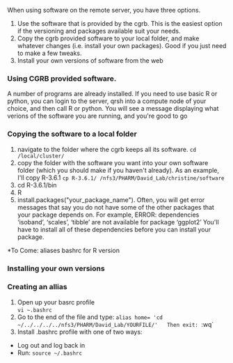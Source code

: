 When using software on the remote server, you have three options. 
1. Use the software that is provided by the cgrb. This is the easiest option if the versioning and packages available suit your needs.
2. Copy the cgrb provided software to your local folder, and make whatever changes (i.e. install your own packages). Good if you just need to make a few tweaks.
3. Install your own versions of software from the web

### Using CGRB provided software.
A number of programs are already installed. If you need to use basic R or python, you can login to the server, qrsh into a compute node of your choice, and then call R or python.
You will see a message displaying what verions of the software you are running, and you're good to go


### Copying the software to a local folder
1. navigate to the folder where the cgrb keeps all its software. `cd /local/cluster/`
2. copy the folder with the software you want into your own software folder (which you should make if you haven't already). As an example,
I'll copy R-3.6.1
`cp R-3.6.1/ /nfs3/PHARM/David_Lab/christine/software`
3. cd R-3.6.1/bin
4. R
5. install.packages("your_package_name"). Often, you will get error messages that say you do not have some of the other packages that your package depends on. For example, ERROR: dependencies ‘isoband’, ‘scales’, ‘tibble’ are not available for package ‘ggplot2’
You'll have to install all of these dependencies before you can install your package.

*To Come:
aliases
bashrc for R version

### Installing your own versions

### Creating an allias 
1. Open up your basrc profile  
`vi ~.bashrc`
2. Go to the end of the file and type:
`alias home= 'cd ~/../../../../nfs3/PHARM/David_Lab/YOURFILE/'  
Then exit: `:wq`
3. Install .bashrc profile with one of two ways:
  * Log out and log back in 
  * Run: `source ~/.bashrc`
